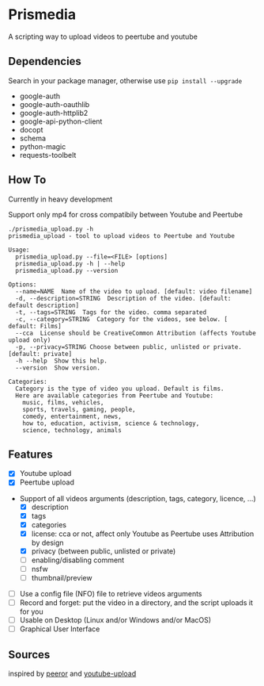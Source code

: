 # Prismedia

A scripting way to upload videos to peertube and youtube

## Dependencies
Search in your package manager, otherwise use ``pip install --upgrade``
 - google-auth
 - google-auth-oauthlib
 - google-auth-httplib2
 - google-api-python-client
 - docopt
 - schema
 - python-magic
 - requests-toolbelt

## How To
Currently in heavy development

Support only mp4 for cross compatibily between Youtube and Peertube

```
./prismedia_upload.py -h
prismedia_upload - tool to upload videos to Peertube and Youtube

Usage:
  prismedia_upload.py --file=<FILE> [options]
  prismedia_upload.py -h | --help
  prismedia_upload.py --version

Options:
  --name=NAME  Name of the video to upload. [default: video filename]
  -d, --description=STRING  Description of the video. [default: default description]
  -t, --tags=STRING  Tags for the video. comma separated
  -c, --category=STRING  Category for the videos, see below. [ default: Films]
  --cca  License should be CreativeCommon Attribution (affects Youtube upload only)
  -p, --privacy=STRING Choose between public, unlisted or private. [default: private]
  -h --help  Show this help.
  --version  Show version.

Categories:
  Category is the type of video you upload. Default is films.
  Here are available categories from Peertube and Youtube:
    music, films, vehicles,
    sports, travels, gaming, people,
    comedy, entertainment, news,
    how to, education, activism, science & technology,
    science, technology, animals
```

## Features

- [x] Youtube upload
- [x] Peertube upload
- Support of all videos arguments (description, tags, category, licence, ...)
  - [x] description
  - [x] tags
  - [x] categories
  - [x] license: cca or not, affect only Youtube as Peertube uses Attribution by design
  - [x] privacy (between public, unlisted or private)
  - [ ] enabling/disabling comment
  - [ ] nsfw
  - [ ] thumbnail/preview
- [ ] Use a config file (NFO) file to retrieve videos arguments
- [ ] Record and forget: put the video in a directory, and the script uploads it for you
- [ ] Usable on Desktop (Linux and/or Windows and/or MacOS)
- [ ] Graphical User Interface

## Sources 
inspired by [peeror](https://git.drycat.fr/rigelk/Peeror) and [youtube-upload](https://github.com/tokland/youtube-upload)